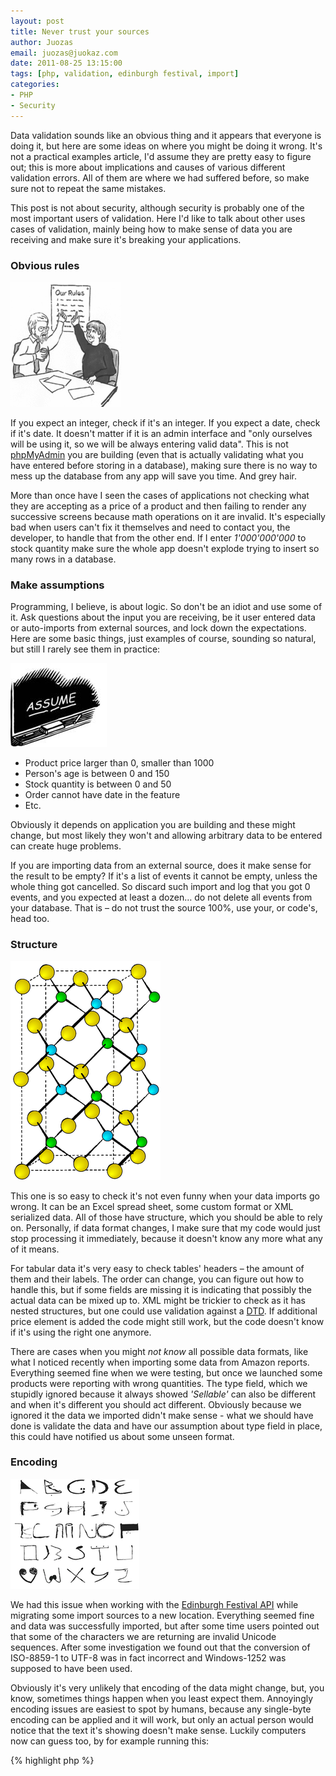```yaml
---
layout: post
title: Never trust your sources
author: Juozas
email: juozas@juokaz.com
date: 2011-08-25 13:15:00
tags: [php, validation, edinburgh festival, import]
categories:
- PHP
- Security
---
```


Data validation sounds like an obvious thing and it appears that everyone is doing it, but here are some ideas on where you might be doing it wrong. It's not a practical examples article, I'd assume they are pretty easy to figure out; this is more about implications and causes of various different validation errors. All of them are where we had suffered before, so make sure not to repeat the same mistakes.

<!--more-->

This post is not about security, although security is probably one of the most important users of validation. Here I'd like to talk about other uses cases of validation, mainly being how to make sense of data you are receiving and make sure it's breaking your applications.

### Obvious rules

<div class="alignright" ><img src="/media/rules.gif" alt="Rules" class="noborder"></div>

If you expect an integer, check if it's an integer. If you expect a date, check if it's date. It doesn't matter if it is an admin interface and "only ourselves will be using it, so we will be always entering valid data". This is not [phpMyAdmin](http://www.phpmyadmin.net/home_page/index.php) you are building (even that is actually validating what you have entered before storing in a database), making sure there is no way to mess up the database from any app will save you time. And grey hair.

More than once have I seen the cases of applications not checking what they are accepting as a price of a product and then failing to render any successive screens because math operations on it are invalid. It's especially bad when users can't fix it themselves and need to contact you, the developer, to handle that from the other end. If I enter *1'000'000'000* to stock quantity make sure the whole app doesn't explode trying to insert so many rows in a database. 

### Make assumptions

Programming, I believe, is about logic. So don't be an idiot and use some of it. Ask questions about the input you are receiving, be it user entered data or auto-imports from external sources, and lock down the expectations. Here are some basic things, just examples of course, sounding so natural, but still I rarely see them in practice:

<div class="alignleft" ><img src="/media/assume.jpg" alt="Make assumptions" class="noborder"></div>

* Product price larger than 0, smaller than 1000
* Person's age is between 0 and 150
* Stock quantity is between 0 and 50
* Order cannot have date in the feature
* Etc.

Obviously it depends on application you are building and these might change, but most likely they won't and allowing arbitrary data to be entered can create huge problems. 

If you are importing data from an external source, does it make sense for the result to be empty? If it's a list of events it cannot be empty, unless the whole thing got cancelled. So discard such import and log that you got 0 events, and you expected at least a dozen… do not delete all events from your database. That is – do not trust the source 100%, use your, or code's, head too. 

### Structure

<div class="alignleft" ><img src="/media/structure.png" alt="Structure" class="noborder"></div>

This one is so easy to check it's not even funny when your data imports go wrong.  It can be an Excel spread sheet, some custom format or XML serialized data. All of those have structure, which you should be able to rely on. Personally, if data format changes, I make sure that my code would just stop processing it immediately, because it doesn't know any more what any of it means.

For tabular data it's very easy to check tables' headers – the amount of them and their labels. The order can change, you can figure out how to handle this, but if some fields are missing it is indicating that possibly the actual data can be mixed up to. XML might be trickier to check as it has nested structures, but one could use validation against a [DTD](http://en.wikipedia.org/wiki/Document_Type_Definition). If additional price element is added the code might still work, but the code doesn't know if it's using the right one anymore. 

There are cases when you might *not know* all possible data formats, like what I noticed recently when importing some data from Amazon reports. Everything seemed fine when we were testing, but once we launched some products were reporting with wrong quantities. The type field, which we stupidly ignored because it always showed *'Sellable'* can also be different and when it's different you should act different. Obviously because we ignored it the data we imported didn't make sense - what we should have done is validate the data and have our assumption about type field in place, this could have notified us about some unseen format.

### Encoding

<div class="alignright" ><img src="/media/encoding.png" alt="Encoding" class="noborder"></div>

We had this issue when working with the [Edinburgh Festival API](http://blog.webspecies.co.uk/2011-07-04/building-the-edinburgh-festival-api.html) while migrating some import sources to a new location. Everything seemed fine and data was successfully imported, but after some time users pointed out that some of the characters we are returning are invalid Unicode sequences. After some investigation we found out that the conversion of ISO-8859-1 to UTF-8 was in fact incorrect and Windows-1252 was supposed to have been used.

Obviously it's very unlikely that encoding of the data might change, but, you know, sometimes things happen when you least expect them. Annoyingly encoding issues are easiest to spot by humans, because any single-byte encoding can be applied and it will work, but only an actual person would notice that the text it's showing doesn't make sense. Luckily computers now can guess too, by for example running this: 

{% highlight php %}
<?php
$str = 'áéóú'; // ISO-8859-1
mb_detect_encoding($str);
{% endhighlight %}

However results of this function are pretty unpredictable sometimes, but you can still use it to detect if data is valid Unicode string, for example:

{% highlight php %}
<?php
$str = 'áéóú'; // ISO-8859-1
mb_detect_encoding($str, 'UTF-8'); // 'UTF-8'
mb_detect_encoding($str, 'UTF-8', true); // false
{% endhighlight %}

And if you are converting from a specific encoding to another one, say Unicode, test if result doesn't contain invisible characters or any other impossible sequences in human readable text.

### Conclusion

I can't stress enough how import data validation really is. There are so many attack vectors exploiting incomplete or faulty validation you can never be 100% sure all cases are covered. But rather than building a blacklist, go with whitelist approach, because most likely it's going to be better and if conditions change you can always fix it later.
